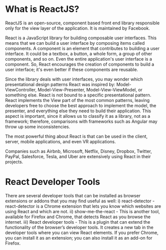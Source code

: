 # What is ReactJS?
ReactJS is an open-source, component based front end library responsible only for the view layer of the application. It is maintained by Facebook.

React is a JavaScript library for building composable user interfaces. This means that we can build a user interface by composing items called components. A component is an element that contributes to building a user interface. It could be a textbox, a button, a whole form, a group of other components, and so on. Even the entire application's user interface is a component. So, React encourages the creation of components to build a user interface; it's even better if these components are reusable.

Since the library deals with user interfaces, you may wonder which presentational design patterns React was inspired by: Model-ViewController, Model-View-Presenter, Model-View-ViewModel, or something else. React is not bound to a specific presentational pattern. React implements the View part of the most common patterns, leaving developers free to choose the best approach to implement the model, the presenter, and everything else they need to build their application. This
aspect is important, since it allows us to classify it as a library, not as a framework; therefore, comparisons with frameworks such as Angular may throw up some inconsistencies.

The most powerful thing about React is that can be used in the client, server, mobile applications, and even VR applications.

Companies such as Airbnb, Microsoft, Netflix, Disney, Dropbox, Twitter, PayPal, Salesforce, Tesla, and Uber are extensively using React in their projects.

# React Developer Tools
There are several developer tools that can be installed as browser extensions or addons that you may find useful as well:
i) react-detector - react-detector is a Chrome extension that lets you know which websites are using
React and which are not.
ii) show-me-the-react - This is another tool, available for Firefox and Chrome, that detects React as you
browse the internet.
iii) React developer tools - This is a plugin that can extend the functionality of the browser’s developer tools.
It creates a new tab in the developer tools where you can view React elements. If you prefer Chrome, you can install it as an extension; you can also install it as an add-on for Firefox.

